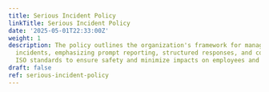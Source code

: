 ```yaml
---
title: Serious Incident Policy
linkTitle: Serious Incident Policy
date: '2025-05-01T22:33:00Z'
weight: 1
description: The policy outlines the organization's framework for managing serious
  incidents, emphasizing prompt reporting, structured responses, and compliance with
  ISO standards to ensure safety and minimize impacts on employees and operations.
draft: false
ref: serious-incident-policy
---
```


